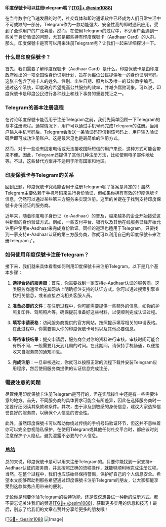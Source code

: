 **印度保號卡可以註冊telegram嗎？[[TG💪+ @esim1088](https://t.me/s/esim1088)]**

在当今数字化飞速发展的时代，社交媒体和即时通讯软件已经成为人们日常生活中不可或缺的一部分。Telegram作为一款功能强大、安全性高的即时通讯应用，受到了全球用户的广泛喜爱。然而，在使用Telegram的过程中，不少用户会遇到一些关于身份验证的问题，尤其是那些持有印度保號卡（Aadhaar Card）的人群。那么，印度保號卡是否可以用来注册Telegram呢？让我们一起来详细探讨一下。

### 什么是印度保號卡？

首先，我们需要了解印度保號卡（Aadhaar Card）是什么。印度保號卡是由印度政府推出的一项全国性身份识别计划，旨在为每位公民提供唯一的身份证明号码。这张卡包含了持卡人的姓名、性别、出生日期、照片以及唯一的12位数字编号。通过这个系统，印度政府希望提高公共服务的效率，并减少腐败现象。可以说，印度保號卡是印度公民进行各种线上和线下事务的重要凭证之一。

### Telegram的基本注册流程

在讨论印度保號卡能否用于注册Telegram之前，我们先简单回顾一下Telegram的基本注册流程。通常情况下，用户可以通过手机号码完成Telegram的注册。当用户输入手机号码后，Telegram会发送一条验证码短信到该号码上，用户输入验证码后即可成功注册账户。这是最常见也是最简单的注册方式。

然而，对于一些没有固定电话或无法接收国际短信的用户来说，这种方式可能会带来不便。因此，Telegram还提供了其他几种注册方法，比如使用电子邮件地址等。不过，这些替代方案并不适用于所有国家和地区。

### 印度保號卡与Telegram的关系

回到正题，印度保號卡究竟能否用于注册Telegram呢？答案是肯定的！虽然Telegram主要依赖于手机号码来进行身份验证，但如果你拥有有效的印度保號卡信息，仍然可以通过某些第三方服务来实现注册。这里的关键在于找到支持印度保號卡身份验证的服务商。

近年来，随着印度电子身份证（e-Aadhaar）的普及，越来越多的企业开始接受这种新型的身份验证方式。例如，一些支付平台、银行以及其他在线服务已经开始允许用户使用e-Aadhaar来完成身份验证。同样的道理也适用于Telegram。只要找到一家支持e-Aadhaar认证的第三方服务商，你就可以利用自己的印度保號卡来注册Telegram了。

### 如何使用印度保號卡注册Telegram？

接下来，我们就来具体看看如何利用印度保號卡来注册Telegram。以下是几个基本步骤：

1. **选择合适的服务商**：首先，你需要找到一家支持e-Aadhaar认证的服务商。这类服务商通常会在其网站上明确标注支持的认证方式。你可以通过搜索引擎查找相关信息，或者直接咨询相关客服人员。
   
2. **准备必要的文件**：在注册过程中，你可能需要提供一些额外的信息，如你的护照复印件、驾照照片等。确保提前准备好这些材料，以便顺利完成认证过程。

3. **填写申请表格**：访问服务商提供的官方网站，按照提示填写相关的申请表格。在此过程中，你需要输入你的印度保號卡号码以及其他必要信息。

4. **等待审核结果**：提交申请后，服务商会对你的资料进行审核。审核时间可能会有所不同，一般需要几天到几周的时间。在此期间，请保持手机畅通，以便接收来自服务商的通知消息。

5. **完成注册**：一旦审核通过，你就可以按照正常的流程下载并安装Telegram应用程序，然后使用服务商提供的认证信息完成注册。

### 需要注意的问题

尽管使用印度保號卡注册Telegram是可行的，但在实际操作中还是有一些需要注意的地方。首先，不同服务商的具体要求可能会有所差异，因此在选择服务商时一定要仔细阅读其条款和条件。其次，由于涉及到敏感的身份信息，建议大家选择信誉良好的服务商，以确保个人信息的安全性。

此外，虽然印度保號卡可以帮助你绕过传统的手机号码验证环节，但这并不意味着你可以完全忽视隐私保护。在使用Telegram或其他任何社交平台时，都应该时刻注意保护个人隐私，避免泄露不必要的个人信息。

### 总结

总的来说，印度保號卡是可以用来注册Telegram的。只要你能找到一家支持e-Aadhaar认证的服务商，并且按照正确的流程操作，就能够顺利地完成注册过程。当然，在整个过程中，我们也应该始终保持警惕，保护好自己的个人信息安全。希望本文能够帮助到那些希望通过印度保號卡注册Telegram的朋友，让大家都能享受到这款优秀应用带来的便利。

无论你是想要体验Telegram的独特功能，还是仅仅想尝试一种新的注册方式，都不要忘记关注我们的频道[[TG💪+ @esim1088](https://t.me/s/esim1088)]，获取更多实用的信息和技巧！最后，别忘了给我们的文章点赞并分享给更多的朋友哦！

[[TG💪+ @esim1088](https://t.me/s/esim1088) ![Image](https://i.postimg.cc/4NQfJmqS/Snipaste-2025-05-13-00-14-12.png)]
